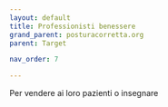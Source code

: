 ```yaml
---
layout: default
title: Professionisti benessere
grand_parent: posturacorretta.org
parent: Target

nav_order: 7

---
```

Per vendere ai loro pazienti o insegnare